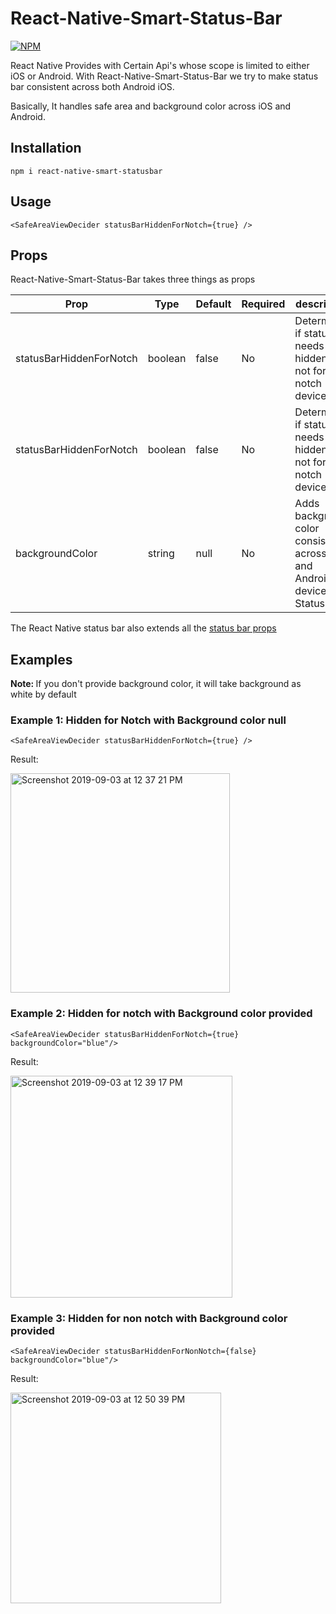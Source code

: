 # React-Native-Smart-Status-Bar 

[![NPM](https://nodei.co/npm/react-native-smart-statusbar.png?compact=true)](https://nodei.co/npm/react-native-smart-statusbar/)

React Native Provides with Certain Api's whose scope is limited to either iOS or Android. With React-Native-Smart-Status-Bar we try to make status bar consistent across both Android iOS. 

Basically, It handles safe area and background color across iOS and Android. 

## Installation

```
npm i react-native-smart-statusbar
```

## Usage 

```
<SafeAreaViewDecider statusBarHiddenForNotch={true} />
```

## Props 

React-Native-Smart-Status-Bar takes three things as props 

| **Prop** | **Type** | **Default** | **Required** | **description** |
|----------|----------|-------------|--------------|--------------|
| statusBarHiddenForNotch | boolean | false | No | Determines if status bar needs to be hidden or not for notch device  |
| statusBarHiddenForNotch | boolean | false | No | Determines if status bar needs to be hidden or not  for non notch device| 
| backgroundColor | string | null | No |  Adds background color consistent across iOS and Android device for Status bar |


The React Native status bar also extends all the [status bar props](https://facebook.github.io/react-native/docs/statusbar)


## Examples

<strong> Note: </strong> If you don't provide background color, it will take background as white by default 

### Example 1: Hidden for Notch with Background color null

```
<SafeAreaViewDecider statusBarHiddenForNotch={true} />
```

Result: 
			
<img width="351" alt="Screenshot 2019-09-03 at 12 37 21 PM" src="https://user-images.githubusercontent.com/32276134/64151256-98056100-ce47-11e9-9aaa-6b57298a213a.png">


### Example 2: Hidden for notch with Background color provided 

```	
<SafeAreaViewDecider statusBarHiddenForNotch={true} backgroundColor="blue"/> 
```

Result: 
 
 <img width="355" alt="Screenshot 2019-09-03 at 12 39 17 PM" src="https://user-images.githubusercontent.com/32276134/64151381-e1ee4700-ce47-11e9-96e2-e34bf3da31c1.png">
 

 ### Example 3:  Hidden for non notch with Background color provided 
 
```
<SafeAreaViewDecider statusBarHiddenForNonNotch={false} backgroundColor="blue"/>
```

Result: 

<img width="337" alt="Screenshot 2019-09-03 at 12 50 39 PM" src="https://user-images.githubusercontent.com/32276134/64152071-73aa8400-ce49-11e9-97eb-761d1d0bdd35.png">

